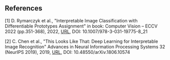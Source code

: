 

## References
<a id="1">[1]</a>
D. Rymarczyk et al., "Interpretable Image Classification with Differentiable Prototypes Assignment"
in book: Computer Vision – ECCV 2022 (pp.351-368), 2022, [URL](https://www.researchgate.net/publication/364650700_Interpretable_Image_Classification_with_Differentiable_Prototypes_Assignment),
DOI: 10.1007/978-3-031-19775-8_21

<a id="2">[2]</a>
C. Chen et al., "This Looks Like That: Deep Learning for Interpretable Image Recognition"
Advances in Neural Information Processing Systems 32 (NeurIPS 2019), 2019, [URL](https://arxiv.org/abs/1806.10574),
DOI: 10.48550/arXiv.1806.10574